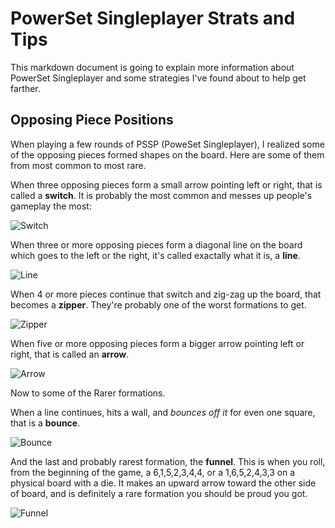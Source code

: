 # PowerSet Singleplayer Strats and Tips

This markdown document is going to explain more information about PowerSet Singleplayer and some strategies I've found about to help get farther.

## Opposing Piece Positions

When playing a few rounds of PSSP (PoweSet Singleplayer), I realized some of the opposing pieces formed shapes on the board. Here are some of them from most common to most rare.

When three opposing pieces form a small arrow pointing left or right, that is called a **switch**. It is probably the most common and messes up people's gameplay the most:

![Switch](switch.png)

When three or more opposing pieces form a diagonal line on the board which goes to the left or the right, it's called exactally what it is, a **line**.

![Line](line.png)

When 4 or more pieces continue that switch and zig-zag up the board, that becomes a **zipper**. They're probably one of the worst formations to get.

![Zipper](zipper.png)

When five or more opposing pieces form a bigger arrow pointing left or right, that is called an **arrow**.

![Arrow](arrow.png)

Now to some of the Rarer formations.

When a line continues, hits a wall, and *bounces off it* for even one square, that is a **bounce**.

![Bounce](bounce.png)

And the last and probably rarest formation, the **funnel**. This is when you roll, from the beginning of the game, a 6,1,5,2,3,4,4, or a 1,6,5,2,4,3,3 on a physical board with a die. It makes an upward arrow toward the other side of board, and is definitely a rare formation you should be proud you got.

![Funnel](funnel.png)